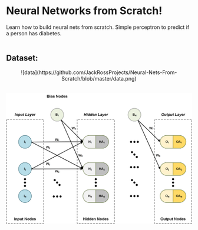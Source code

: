 # Neural Networks from Scratch!
Learn how to build neural nets from scratch. Simple perceptron to predict if a person has diabetes.
<br>
<br>
<h2>Dataset:</h2>

<center>
![data](https://github.com/JackRossProjects/Neural-Nets-From-Scratch/blob/master/data.png)

<br>
<br>

![neural network](https://github.com/JackRossProjects/Neural-Nets-From-Scratch/blob/master/nn2.png)
</center>
